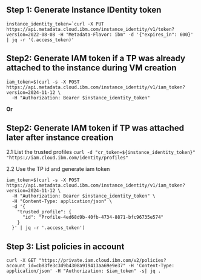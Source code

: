 ## Step 1: Generate Instance IDentity token
```
instance_identity_token=`curl -X PUT https://api.metadata.cloud.ibm.com/instance_identity/v1/token?version=2022-08-08 -H "Metadata-Flavor: ibm" -d '{"expires_in": 600}' | jq -r '(.access_token)'
```

## Step2: Generate IAM token if a TP was already attached to the instance during VM creation
```
iam_token=$(curl -s -X POST https://api.metadata.cloud.ibm.com/instance_identity/v1/iam_token?version=2024-11-12 \
  -H "Authorization: Bearer $instance_identity_token"
```

**Or** 

## Step2: Generate IAM token if TP was attached later after instance creation

2.1 List the trusted profiles
       `curl -d "cr_token=${instance_identity_token}" "https://iam.cloud.ibm.com/identity/profiles"`
       
2.2 Use the TP id and generate iam token
```
iam_token=$(curl -s -X POST https://api.metadata.cloud.ibm.com/instance_identity/v1/iam_token?version=2024-11-12 \
  -H "Authorization: Bearer $instance_identity_token" \
  -H "Content-Type: application/json" \
  -d '{
    "trusted_profile": {
      "id": "Profile-4ed68d9b-40fb-4734-8871-bfc96735e574"
    }
  }' | jq -r '.access_token')
```

## Step 3: List policies in account
```
curl -X GET "https://private.iam.cloud.ibm.com/v2/policies?account_id=cb83fe3c3d9b4308a919413aa69e9e37" -H 'Content-Type: application/json' -H "Authorization: $iam_token" -s| jq .
```
